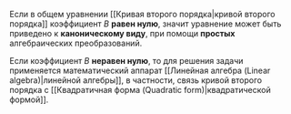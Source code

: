 Если в общем уравнении [[Кривая второго порядка|кривой второго порядка]] коэффициент $B$ **равен нулю**, значит уравнение может быть приведено к **каноническому виду**, при помощи **простых** алгебраических преобразований.

Если коэффициент $B$ **неравен нулю**, то для решения задачи применяется математический аппарат [[Линейная алгебра (Linear algebra)|линейной алгебры]], в частности, связь кривой второго порядка с [[Квадратичная форма (Quadratic form)|квадратической формой]].